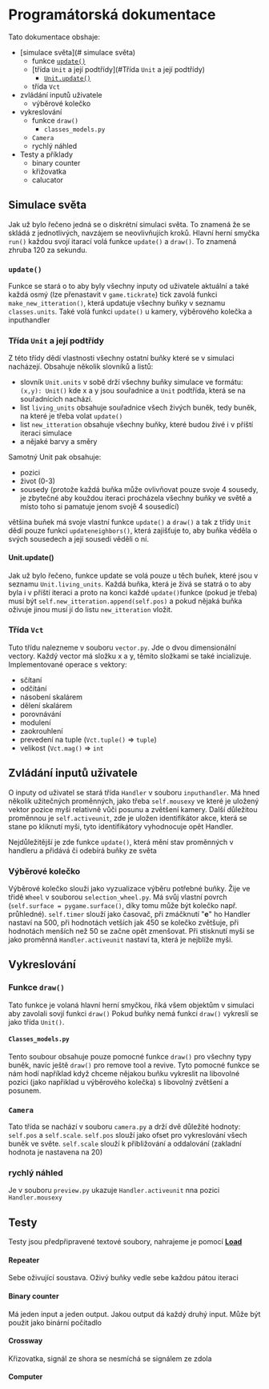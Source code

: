 # Programátorská dokumentace 
Tato dokumentace obshaje: 
- [simulace světa](# simulace světa)
  - funkce [`update()`](#`update()`)
  - [třída `Unit` a její podtřídy](#Třída `Unit` a její podtřídy)
    - [`Unit.update()`](#)
  - třída `Vct`
- zvládání inputů uživatele 
  - výběrové kolečko
- vykreslování
  - funkce `draw()`
    - `classes_models.py`
  - `Camera`
  - rychlý náhled
- Testy a příklady 
  - binary counter
  - křižovatka 
  - calucator 
  
## Simulace světa
Jak už bylo řečeno jedná se o diskrétní simulaci světa. To znamená že se skládá z jednotlivých, navzájem se neovlivňujích kroků. 
Hlavní herní smyčka `run()` každou svojí itarací volá funkce `update()` a `draw()`. To znamená zhruba 120 za sekundu.

### `update()`
Funkce se stará o to aby byly všechny inputy od uživatele aktuální a také každá osmý (lze přenastavit v `game.tickrate`) tick zavolá funkci `make_new_itteration()`, která updatuje všechny buňky v seznamu `classes.units`.
Také volá funkci `update()` u kamery, výběrového kolečka a inputhandler

### Třída `Unit` a její podtřídy
Z této třídy dědí vlastnosti všechny ostatní buňky které se v simulaci nacházejí. 
Obsahuje několik slovníků a listů:
- slovník `Unit.units` v sobě drží všechny buňky simulace ve formátu: `(x,y): Unit()` kde x a y jsou souřadnice a `Unit` podtřída, která se na souřadnících nachází.
- list `living_units` obsahuje souřadnice všech živých buněk, tedy buněk, na které je třeba volat `update()`
- list `new_itteration` obsahuje všechny buňky, které budou živé i v příští iteraci simulace
- a nějaké barvy a směry

Samotný Unit pak obsahuje:
- pozici
- život (0-3)
- sousedy (protože každá buňka může ovlivňovat pouze svoje 4 sousedy, je zbytečné aby kouždou iteraci procházela všechny buňky ve světě a místo toho si pamatuje jenom svojě 4 sousedící)

většina buňek má svoje vlastní funkce `update()` a `draw()` a tak z třídy `Unit` dědí pouze funkci `updateneighbors()`, která  zajišťuje to, aby buňka věděla o svých sousedech a její sousedi věděli o ní.

#### Unit.update()
Jak už bylo řečeno, funkce update se volá pouze u těch buňek, které jsou v seznamu `Unit.living_units`.
Každá buňka, která je živá se statrá o to aby byla i v příští iteraci a proto na konci každé `update()`funkce (pokud je třeba) musí být `self.new_itteration.append(self.pos)`
a pokud nějaká buňka oživuje jinou musí jí do listu `new_itteration` vložit.

### Třída `Vct`
Tuto třídu nalezneme v souboru `vector.py`. Jde o dvou dimensionální vectory. Každý vector má složku x a y, těmito složkami se také incializuje.
Implementované operace s vektory:
- sčítaní
- odčítání
- násobení skalárem
- dělení skalárem 
- porovnávání 
- modulení 
- zaokrouhlení 
- prevedení na tuple (`Vct.tuple()` => `tuple`)
- velikost (`Vct.mag()` => `int`

## Zvládání inputů uživatele 
O inputy od uživatel se stará třída `Handler` v souboru `inputhandler`.
Má hned několik užitečných proměnných, jako třeba `self.mousexy` ve které je uložený vektor pozice myši relativně vůči posunu a zvětšení kamery.
Další důležitou proměnnou je `self.activeunit`, zde je uložen identifikátor akce, která se stane po kliknutí myši, tyto identifikátory vyhodnocuje opět Handler.

Nejdůležitější je zde funkce `update()`, která mění stav proměnných v handleru a přidává či odebírá buňky ze světa

### Výběrové kolečko
Výběrové kolečko slouži jako vyzualizace výběru potřebné buňky. Žije ve třidě `Wheel` v souborou `selection_wheel.py`.
Má svůj vlastní povrch (`self.surface = pygame.surface()`, díky tomu může být kolečko např. průhledné).
`self.timer` slouží jako časovač, při zmáčknutí "**e**" ho Handler nastaví na 500, při hodnotách vetších jak 450 se kolečko zvětšuje, při hodnotách menších než 50 se začne opět zmenšovat.
Při stisknutí myši se jako proměnná `Handler.activeunit` nastaví ta, která je nejblíže myši. 

## Vykreslování 
### Funkce `draw()`
Tato funkce je volaná hlavní herní smyčkou, říká všem objektům v simulaci aby zavolali sovjí funkci `draw()`
Pokud buňky nemá funkci `draw()` vykreslí se jako třída `Unit()`.
#### `Classes_models.py`
Tento soubour obsahuje pouze pomocné funkce `draw()` pro všechny typy buněk, navíc ještě `draw()` pro remove tool a revive.
Tyto pomocné funkce se nám hodí například když chceme nějakou buňku vykreslit na libovolné pozici (jako napřiklad u výběrového kolečka) s libovolný zvětšení a posunem.
### `Camera`
Tato třída se nachází v souboru `camera.py` a drží dvě důležíté hodnoty:  `self.pos` a `self.scale`.
`self.pos` slouží jako ofset pro vykreslování všech buněk ve světe. `self.scale` slouží k přibližování a oddalování (zakladní hodnota je nastavena na 20)
### rychlý náhled
Je v souboru `preview.py` ukazuje `Handler.activeunit` nna pozici `Handler.mousexy`

## Testy
Testy jsou předpřipravené textové soubory, nahrajeme je pomocí [**Load**](Logic-Board/README.md#load)
#### Repeater
Sebe oživující soustava. Oživý buňky vedle sebe každou pátou iteraci
#### Binary counter
Má jeden input a jeden output. Jakou output dá každý druhý input. Může být použit jako binární počítadlo
#### Crossway
Křizovatka, signál ze shora se nesmíchá se signálem ze zdola
#### Computer



